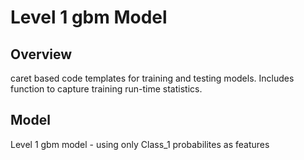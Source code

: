 Level 1 gbm Model
==================================================

## Overview
caret based code templates for training and testing models.  Includes function
to capture training run-time statistics.

## Model
Level 1 gbm model - using only Class_1 probabilites as features

